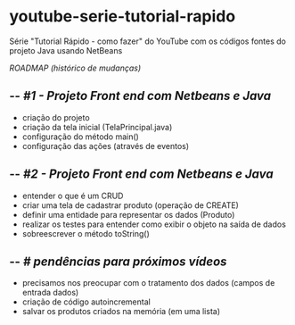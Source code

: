# youtube-serie-tutorial-rapido
Série "Tutorial Rápido - como fazer"  do YouTube com os códigos fontes do projeto Java usando NetBeans


*ROADMAP (histórico de mudanças)*

--
*#1 - Projeto Front end com Netbeans e Java*
--
- criação do projeto
- criação da tela inicial (TelaPrincipal.java)
- configuração do método main()
- configuração das ações (através de eventos)


--
*#2 - Projeto Front end com Netbeans e Java*
--
- entender o que é um CRUD
- criar uma tela de cadastrar produto (operação de CREATE)
- definir uma entidade para representar os dados (Produto)
- realizar os testes para entender como exibir o objeto na saída de dados
- sobreescrever o método toString()

--
*# pendências para próximos vídeos*
--

- precisamos nos preocupar com o tratamento dos dados (campos de entrada dados)
- criação de código autoincremental
- salvar os produtos criados na memória (em uma lista) 

